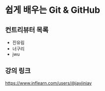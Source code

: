 # 쉽게 배우는 Git & GitHub

## 컨트리뷰터 목록

- 진유림
- 너구리
- jwu

## 강의 링크
https://www.inflearn.com/users/@jayjinjay